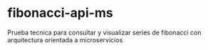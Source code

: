 # fibonacci-api-ms
Prueba tecnica para consultar y visualizar series de fibonacci con arquitectura orientada a microservicios
